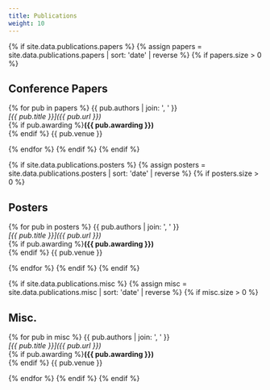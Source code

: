 ```yaml
---
title: Publications
weight: 10
---
```


{% if site.data.publications.papers %}
{% assign papers = site.data.publications.papers | sort: 'date' | reverse %}
{% if papers.size > 0 %}
## Conference Papers

{% for pub in papers %}
{{ pub.authors | join: ', ' }} <br/> *[{{ pub.title }}]({{ pub.url }})* <br/> {% if pub.awarding %}**({{ pub.awarding }})** <br/>{% endif %} {{ pub.venue }}

{% endfor %}
{% endif %}
{% endif %}

{% if site.data.publications.posters %}
{% assign posters = site.data.publications.posters | sort: 'date' | reverse %}
{% if posters.size > 0 %}
## Posters

{% for pub in posters %}
{{ pub.authors | join: ', ' }} <br/> *[{{ pub.title }}]({{ pub.url }})* <br/> {% if pub.awarding %}**({{ pub.awarding }})** <br/>{% endif %} {{ pub.venue }}

{% endfor %}
{% endif %}
{% endif %}

{% if site.data.publications.misc %}
{% assign misc = site.data.publications.misc | sort: 'date' | reverse %}
{% if misc.size > 0 %}
## Misc.

{% for pub in misc %}
{{ pub.authors | join: ', ' }} <br/> *[{{ pub.title }}]({{ pub.url }})* <br/> {% if pub.awarding %}**({{ pub.awarding }})** <br/>{% endif %} {{ pub.venue }}

{% endfor %}
{% endif %}
{% endif %}
